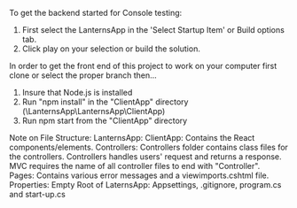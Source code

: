 To get the backend started for Console testing:
1) First select the LanternsApp in the 'Select Startup Item' or Build options tab. 
2) Click play on your selection or build the solution.

In order to get the front end of this project to work on your computer first clone or select the proper branch then...

1) Insure that Node.js is installed
2) Run "npm install" in the "ClientApp" directory (\LanternsApp\LanternsApp\ClientApp)
3) Run npm start from the "ClientApp" directory

Note on File Structure: 
	LanternsApp:
		ClientApp:		Contains the React components/elements.
		Controllers:	Controllers folder contains class files for the controllers. Controllers 
						handles users' request and returns a response. MVC requires the name of all controller 
						files to end with "Controller".  
		Pages:			Contains various error messages and a viewimports.cshtml file.
		Properties:		Empty
		Root of LaternsApp: Appsettings, .gitignore, program.cs and start-up.cs 

